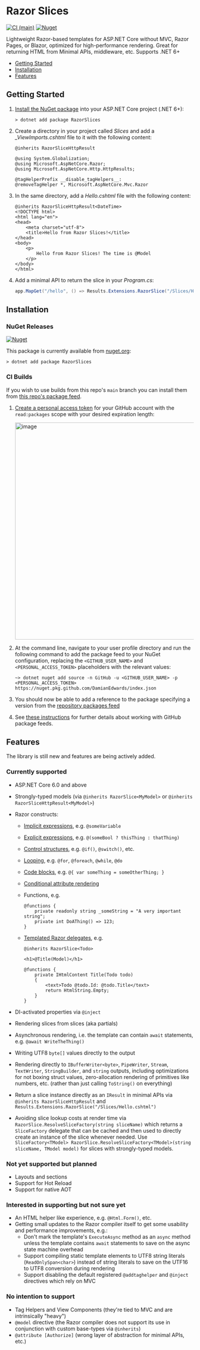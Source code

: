 # Razor Slices

[![CI (main)](https://github.com/DamianEdwards/RazorSlices/actions/workflows/ci.yml/badge.svg)](https://github.com/DamianEdwards/RazorSlices/actions/workflows/ci.yml)
[![Nuget](https://img.shields.io/nuget/v/RazorSlices)](https://www.nuget.org/packages/RazorSlices/)

Lightweight Razor-based templates for ASP.NET Core without MVC, Razor Pages, or Blazor, optimized for high-performance rendering. Great for returning HTML from Minimal APIs, middleware, etc. Supports .NET 6+

- [Getting Started](#getting-started)
- [Installation](#installation)
- [Features](#features)

## Getting Started

1. [Install the NuGet package](#installation) into your ASP.NET Core project (.NET 6+):

    ``` shell
    > dotnet add package RazorSlices
    ```

1. Create a directory in your project called *Slices* and add a *_ViewImports.cshtml* file to it with the following content:

    ``` cshtml
    @inherits RazorSliceHttpResult

    @using System.Globalization;
    @using Microsoft.AspNetCore.Razor;
    @using Microsoft.AspNetCore.Http.HttpResults;
    
    @tagHelperPrefix __disable_tagHelpers__:
    @removeTagHelper *, Microsoft.AspNetCore.Mvc.Razor
    ```

1. In the same directory, add a *Hello.cshtml* file with the following content:

    ``` cshtml
    @inherits RazorSliceHttpResult<DateTime>
    <!DOCTYPE html>
    <html lang="en">
    <head>
        <meta charset="utf-8">
        <title>Hello from Razor Slices!</title>
    </head>
    <body>
        <p>
            Hello from Razor Slices! The time is @Model
        </p>
    </body>
    </html>
    ```

1. Add a minimal API to return the slice in your *Program.cs*:

    ``` c#
    app.MapGet("/hello", () => Results.Extensions.RazorSlice("/Slices/Hello.cshtml", DateTime.Now));
    ```

## Installation

### NuGet Releases

[![Nuget](https://img.shields.io/nuget/v/RazorSlices)](https://www.nuget.org/packages/RazorSlices/)

This package is currently available from [nuget.org](https://www.nuget.org/packages/RazorSlices/):

``` console
> dotnet add package RazorSlices
```

### CI Builds

If you wish to use builds from this repo's `main` branch you can install them from [this repo's package feed](https://github.com/DamianEdwards/RazorSlices/pkgs/nuget/RazorSlices).

1. [Create a personal access token](https://github.com/settings/tokens/new) for your GitHub account with the `read:packages` scope with your desired expiration length:

    [<img width="583" alt="image" src="https://user-images.githubusercontent.com/249088/160220117-7e79822e-a18a-445c-89ff-b3d9ca84892f.png">](https://github.com/settings/tokens/new)

1. At the command line, navigate to your user profile directory and run the following command to add the package feed to your NuGet configuration, replacing the `<GITHUB_USER_NAME>` and `<PERSONAL_ACCESS_TOKEN>` placeholders with the relevant values:

    ``` shell
    ~> dotnet nuget add source -n GitHub -u <GITHUB_USER_NAME> -p <PERSONAL_ACCESS_TOKEN> https://nuget.pkg.github.com/DamianEdwards/index.json
    ```

1. You should now be able to add a reference to the package specifying a version from the [repository packages feed](https://github.com/DamianEdwards/RazorSlices/pkgs/nuget/RazorSlices)

1. See [these instructions](https://docs.github.com/en/packages/working-with-a-github-packages-registry/working-with-the-nuget-registry) for further details about working with GitHub package feeds.

## Features

The library is still new and features are being actively added.

### Currently supported

- ASP.NET Core 6.0 and above
- Strongly-typed models (via `@inherits RazorSlice<MyModel>` or `@inherits RazorSliceHttpResult<MyModel>`)
- Razor constructs:
  - [Implicit expressions](https://learn.microsoft.com/aspnet/core/mvc/views/razor#implicit-razor-expressions), e.g. `@someVariable`
  - [Explicit expressions](https://learn.microsoft.com/aspnet/core/mvc/views/razor#implicit-razor-expressions), e.g. `@(someBool ? thisThing : thatThing)`
  - [Control structures](https://learn.microsoft.com/aspnet/core/mvc/views/razor#control-structures), e.g. `@if()`, `@switch()`, etc.
  - [Looping](https://learn.microsoft.com/aspnet/core/mvc/views/razor#looping-for-foreach-while-and-do-while), e.g. `@for`, `@foreach`, `@while`, `@do`
  - [Code blocks](https://learn.microsoft.com/aspnet/core/mvc/views/razor#razor-code-blocks), e.g. `@{ var someThing = someOtherThing; }`
  - [Conditional attribute rendering](https://learn.microsoft.com/aspnet/core/mvc/views/razor#conditional-attribute-rendering)
  - Functions, e.g.

    ```cshtml
    @functions {
        private readonly string _someString = "A very important string";
        private int DoAThing() => 123;
    }
    ```
  
  - [Templated Razor delegates](https://learn.microsoft.com/aspnet/core/mvc/views/razor#templated-razor-delegates), e.g.

    ```cshtml
    @inherits RazorSlice<Todo>

    <h1>@Title(Model)</h1>

    @functions {
        private IHtmlContent Title(Todo todo)
        {
            <text>Todo @todo.Id: @todo.Title</text>
            return HtmlString.Empty;
        }
    }
    ```

- DI-activated properties via `@inject`
- Rendering slices from slices (aka partials)
- Asynchronous rendering, i.e. the template can contain `await` statements, e.g. `@await WriteTheThing()`
- Writing UTF8 `byte[]` values directly to the output
- Rendering directly to `IBufferWriter<byte>`, `PipeWriter`, `Stream`, `TextWriter`, `StringBuilder`, and `string` outputs, including optimizations for not boxing struct values, zero-allocation rendering of primitives like numbers, etc. (rather than just calling `ToString()` on everything)
- Return a slice instance directly as an `IResult` in minimal APIs via `@inherits RazorSliceHttpResult` and `Results.Extensions.RazorSlice("/Slices/Hello.cshtml")`
- Avoiding slice lookup costs at render time via `RazorSlice.ResolveSliceFactory(string sliceName)` which returns a `SliceFactory` delegate that can be cached and then used to directly create an instance of the slice whenever needed. Use `SliceFactory<TModel> RazorSlice.ResolveSliceFactory<TModel>(string sliceName, TModel model)` for slices with strongly-typed models.

### Not yet supported but planned

- Layouts and sections
- Support for Hot Reload
- Support for native AOT

### Interested in supporting but not sure yet

- An HTML helper like experience, e.g. `@Html.Form()`, etc.
- Getting small updates to the Razor compiler itself to get some usability and performance improvements, e.g.:
  - Don't mark the template's `ExecuteAsync` method as an `async` method unless the template contains `await` statements to save on the async state machine overhead
  - Support compiling static template elements to UTF8 string literals (`ReadOnlySpan<char>`) instead of string literals to save on the UTF16 to UTF8 conversion during rendering
  - Support disabling the default registered `@addtaghelper` and `@inject` directives which rely on MVC

### No intention to support

- Tag Helpers and View Components (they're tied to MVC and are intrinsically "heavy")
- `@model` directive (the Razor compiler does not support its use in conjunction with custom base-types via `@inherits`)
- `@attribute [Authorize]` (wrong layer of abstraction for minimal APIs, etc.)
